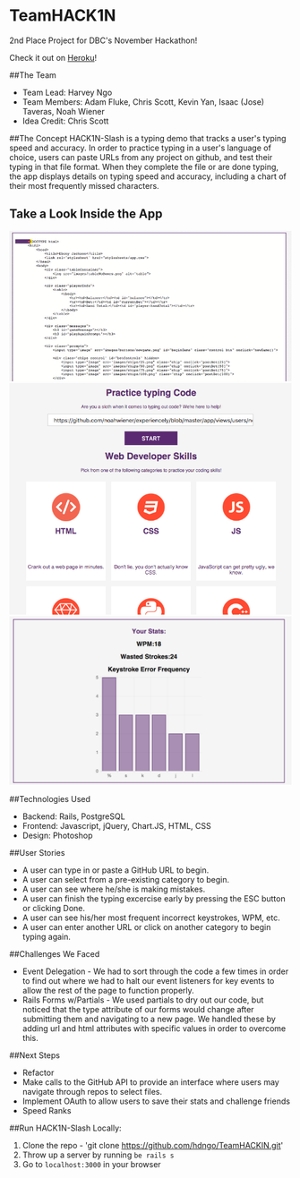 # TeamHACK1N
2nd Place Project for DBC's November Hackathon!

Check it out on [Heroku](http://hack1n-slash.herokuapp.com/)!

##The Team
  * Team Lead: Harvey Ngo
  * Team Members: Adam Fluke, Chris Scott, Kevin Yan, Isaac (Jose) Taveras, Noah Wiener
  * Idea Credit: Chris Scott

##The Concept
HACK1N-Slash is a typing demo that tracks a user's typing speed and accuracy.  In order to practice typing in a user's language of choice, users can paste URLs from any project on github, and test their typing in that file format.  When they complete the file or are done typing, the app displays details on typing speed and accuracy, including a chart of their most frequently missed characters.

## Take a Look Inside the App
![](public/demo.gif)
![](public/splash.png)
![](public/chart.png)


##Technologies Used
  * Backend: Rails, PostgreSQL
  * Frontend: Javascript, jQuery, Chart.JS, HTML, CSS
  * Design: Photoshop

##User Stories
  * A user can type in or paste a GitHub URL to begin.
  * A user can select from a pre-existing category to begin.
  * A user can see where he/she is making mistakes.
  * A user can finish the typing excercise early by pressing the ESC button or clicking Done.
  * A user can see his/her most frequent incorrect keystrokes, WPM, etc.
  * A user can enter another URL or click on another category to begin typing again.

##Challenges We Faced
  * Event Delegation - We had to sort through the code a few times in order to find out where we had to halt our event listeners for key events to allow the rest of the page to function properly.
  * Rails Forms w/Partials - We used partials to dry out our code, but noticed that the type attribute of our forms would change after submitting them and navigating to a new page. We handled these by adding url and html attributes with specific values in order to overcome this.

##Next Steps
  * Refactor
  * Make calls to the GitHub API to provide an interface where users may navigate through repos to select files.
  * Implement OAuth to allow users to save their stats and challenge friends
  * Speed Ranks

##Run HACK1N-Slash Locally:

  1. Clone the repo - 'git clone https://github.com/hdngo/TeamHACKIN.git'
  2. Throw up a server by running `be rails s`
  3. Go to `localhost:3000` in your browser
